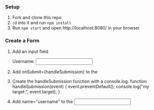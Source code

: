 ### Setup
1. Fork and clone this repo
2. `cd` into it and run `npm install`
3. Run `npm start` and open http://localhost:8080/ in your browser

### Create a Form
1. Add an input field
      <form>
        <label>
          Username:
          <input type="text"></input>
        </label>
        </form>

2. Add onSubmit={handleSubmission} to the <form>
3. Create the handleSubmission function with a console.log:
    function handleSubmission(event) {
        event.preventDefault();
        console.log("my target:", event.target);
    }
4. Add name="username" to the <input>

